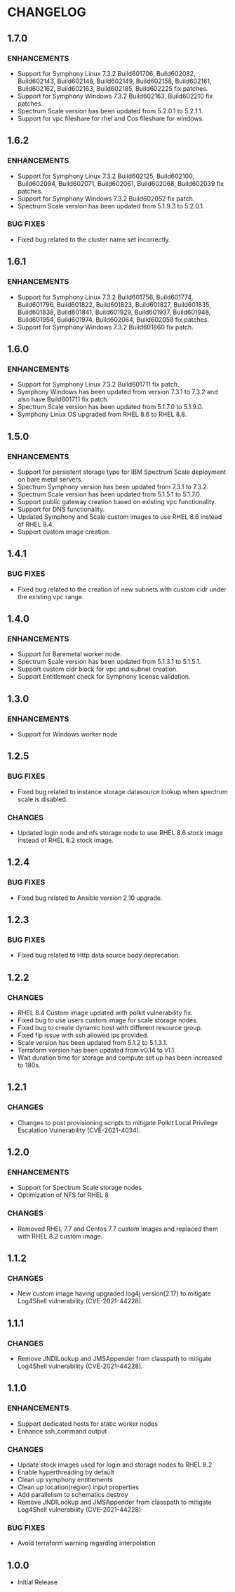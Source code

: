 # **CHANGELOG**
## **1.7.0**
### ENHANCEMENTS
- Support for Symphony Linux 7.3.2 Build601706, Build602082, Build602143, Build602148, Build602149, Build602158, Build602161, Build602162, Build602163, Build602185, Build602225 fix patches.
- Support for Symphony Windows 7.3.2 Build602163, Build602210 fix patches.
- Spectrum Scale version has been updated from 5.2.0.1 to 5.2.1.1.
- Support for vpc fileshare for rhel and Cos fileshare for windows.
## **1.6.2**
### ENHANCEMENTS
- Support for Symphony Linux 7.3.2 Build602125, Build602100, Build602094, Build602071, Build602061, Build602068, Build602039 fix patches.
- Support for Symphony Windows 7.3.2 Build602052 fix patch.
- Spectrum Scale version has been updated from 5.1.9.3 to 5.2.0.1.
### **BUG FIXES**
- Fixed bug related to the cluster name set incorrectly.

## **1.6.1**
### ENHANCEMENTS
- Support for Symphony Linux 7.3.2 Build601756, Build601774, Build601796, Build601822, Build601823, Build601827, Build601835, Build601838, Build601841, Build601929, Build601937, Build601948, Build601954, Build601974, Build602064, Build602058 fix patches.
- Support for Symphony Windows 7.3.2 Build601860 fix patch.

## **1.6.0**
### ENHANCEMENTS
- Support for Symphony Linux 7.3.2 Build601711 fix patch.
- Symphony Windows has been updated from version 7.3.1 to 7.3.2 and also have Build601711 fix patch.
- Spectrum Scale version has been updated from 5.1.7.0 to 5.1.9.0.
- Symphony Linux OS upgraded from RHEL 8.6 to RHEL 8.8.

## **1.5.0**
### ENHANCEMENTS
- Support for persistent storage type for IBM Spectrum Scale deployment on bare metal servers.
- Spectrum Symphony version has been updated from 7.3.1 to 7.3.2.
- Spectrum Scale version has been updated from 5.1.5.1 to 5.1.7.0.
- Support public gateway creation based on existing vpc functionality.
- Support for DNS functionality.
- Updated Symphony and Scale custom images to use RHEL 8.6 instead of RHEL 8.4.
- Support custom image creation.

## **1.4.1**
### **BUG FIXES**
- Fixed bug related to the creation of new subnets with custom cidr under the existing vpc range.

## **1.4.0**
### ENHANCEMENTS
- Support for Baremetal worker node.
- Spectrum Scale version has been updated from 5.1.3.1 to 5.1.5.1.
- Support custom cidr block for vpc and subnet creation.
- Support Entitlement check for Symphony license validation.

## **1.3.0**
### ENHANCEMENTS
- Support for Windows worker node

## **1.2.5**
### **BUG FIXES**
- Fixed bug related to instance storage datasource lookup when spectrum scale is disabled.

### **CHANGES**
- Updated login node and nfs storage node to use RHEL 8.6 stock image instead of RHEL 8.2 stock image.

## **1.2.4**
### **BUG FIXES**
- Fixed bug related to Ansible version 2.10 upgrade.

## **1.2.3**
### **BUG FIXES**
- Fixed bug related to Http data source body deprecation.

## **1.2.2**
### **CHANGES**
- RHEL 8.4 Custom image updated with polkit vulnerability fix.
- Fixed bug to use users custom image for scale storage nodes.
- Fixed bug to create dynamic host with different resource group.
- Fixed fip issue with ssh allowed ips provided.
- Scale version has been updated from 5.1.2 to 5.1.3.1.
- Terraform version has been updated from v0.14 to v1.1.
- Wait duration time for storage and compute set up has been increased to 180s.

## **1.2.1**
### **CHANGES**
- Changes to post provisioning scripts to mitigate Polkit Local Privilege Escalation Vulnerability (CVE-2021-4034).

## **1.2.0**
### ENHANCEMENTS
- Support for Spectrum Scale storage nodes
- Optimization of NFS for RHEL 8

### **CHANGES**
- Removed RHEL 7.7 and Centos 7.7 custom images and replaced them with RHEL 8.2 custom image.

## **1.1.2**
### **CHANGES**
- New custom image having upgraded log4j version(2.17) to mitigate Log4Shell vulnerability (CVE-2021-44228).

## **1.1.1**
### **CHANGES**
- Remove JNDILookup and JMSAppender from classpath to mitigate Log4Shell vulnerability (CVE-2021-44228).

## **1.1.0**
### ENHANCEMENTS
- Support dedicated hosts for static worker nodes
- Enhance ssh_command output

### **CHANGES**
- Update stock images used for login and storage nodes to RHEL 8.2
- Enable hyperthreading by default
- Clean up symphony entitlements
- Clean up location(region) input properties
- Add parallelism to schematics destroy
- Remove JNDILookup and JMSAppender from classpath to mitigate Log4Shell vulnerability (CVE-2021-44228)

### **BUG FIXES**
- Avoid terraform warning regarding interpolation

## **1.0.0**
- Initial Release

